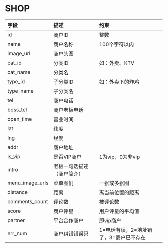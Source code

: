 # SHOP

| 字段 | 描述 | 约束 |
:-----|:-----|:----|
id| 商户ID | 整数
name| 商户名称 | 100个字符以内
image_url| 商户头图 |
cat_id| 分类ID | 如：外卖、KTV
cat_name| 分类名 |
type_id| 子分类ID | 如：外卖下的炸鸡
type_name| 子分类名 |
tel| 商户电话 | 
boss_tel| 商户老板电话 |
open_time| 营业时间 |
lat| 纬度 |
lng| 经度 |
addr| 商户地址 |
is_vip| 是否VIP商户 | 1为vip，0为非vip
intro| 老板一句话描述（商户简介） | 
menu_image_urls| 菜单图们 | 一张或多张图
distance| 距离 | 离当前位置的距离
comments_count | 评论数 | 被评论数
score| 商户评星 | 用户评星的平均值
partner | 平台合作商户 | 即vip商户
err_num | 商户纠错错误码 | 1=电话有误，2=地址错了，3=商户已不存在